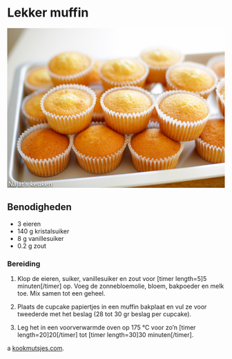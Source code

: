 # Lekker muffin


![oki](Cupcakes-Kookmutsjes.webp)



## Benodigheden


* 3 eieren
* 140 g kristalsuiker
* 8 g vanillesuiker
* 0.2 g zout

### Bereiding


1. Klop de eieren, suiker, vanillesuiker en zout voor [timer length=5]5 minuten[/timer] op. Voeg de zonnebloemolie, bloem, bakpoeder en melk toe. Mix samen tot een geheel.


2. Plaats de cupcake papiertjes in een muffin bakplaat en vul ze voor tweederde met het beslag (28 tot 30 gr beslag per cupcake).


3. Leg het in een voorverwarmde oven op 175 ℃ voor zo’n [timer length=20]20[/timer] tot [timer length=30]30 minuten[/timer].


a [kookmutsjes.com](https://kookmutsjes.com/recept/basisrecept-cupcakes/).